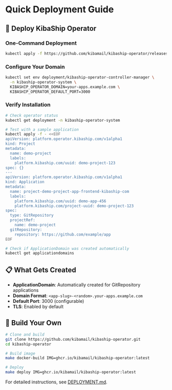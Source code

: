 # Quick Deployment Guide

## 🚀 Deploy KibaShip Operator

### One-Command Deployment

```bash
kubectl apply -f https://github.com/kibamail/kibaship-operator/releases/latest/download/install.yaml
```

### Configure Your Domain

```bash
kubectl set env deployment/kibaship-operator-controller-manager \
  -n kibaship-operator-system \
  KIBASHIP_OPERATOR_DOMAIN=your-apps.example.com \
  KIBASHIP_OPERATOR_DEFAULT_PORT=3000
```

### Verify Installation

```bash
# Check operator status
kubectl get deployment -n kibaship-operator-system

# Test with a sample application
kubectl apply -f - <<EOF
apiVersion: platform.operator.kibaship.com/v1alpha1
kind: Project
metadata:
  name: demo-project
  labels:
    platform.kibaship.com/uuid: demo-project-123
spec: {}
---
apiVersion: platform.operator.kibaship.com/v1alpha1
kind: Application
metadata:
  name: project-demo-project-app-frontend-kibaship-com
  labels:
    platform.kibaship.com/uuid: demo-app-456
    platform.kibaship.com/project-uuid: demo-project-123
spec:
  type: GitRepository
  projectRef:
    name: demo-project
  gitRepository:
    repository: https://github.com/example/app
EOF

# Check if ApplicationDomain was created automatically
kubectl get applicationdomains
```

## 📋 What Gets Created

- **ApplicationDomain**: Automatically created for GitRepository applications
- **Domain Format**: `<app-slug>-<random>.your-apps.example.com`
- **Default Port**: 3000 (configurable)
- **TLS**: Enabled by default

## 🔧 Build Your Own

```bash
# Clone and build
git clone https://github.com/kibamail/kibaship-operator.git
cd kibaship-operator

# Build image
make docker-build IMG=ghcr.io/kibamail/kibaship-operator:latest

# Deploy
make deploy IMG=ghcr.io/kibamail/kibaship-operator:latest
```

For detailed instructions, see [DEPLOYMENT.md](./DEPLOYMENT.md).